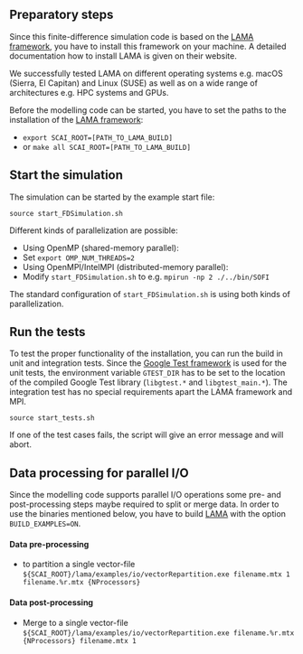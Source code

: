 ## Preparatory steps

Since this finite-difference simulation code is based on the [LAMA framework](www.libama.org), you have to install this framework on your machine. A detailed documentation how to install LAMA is given on their website.

We successfully tested LAMA on different operating systems e.g. macOS (Sierra, El Capitan) and Linux (SUSE) as well as on a wide range of architectures e.g. HPC systems and GPUs.

Before the modelling code can be started, you have to set the paths to the installation of the [LAMA framework](www.libama.org):
- `export SCAI_ROOT=[PATH_TO_LAMA_BUILD]`
- or `make all SCAI_ROOT=[PATH_TO_LAMA_BUILD]`


## Start the simulation
The simulation can be started by the example start file:

 ``source start_FDSimulation.sh``

Different kinds of parallelization are possible:

- Using OpenMP (shared-memory parallel):
 - Set `export OMP_NUM_THREADS=2`
- Using OpenMPI/IntelMPI (distributed-memory parallel):
 - Modify `start_FDSimulation.sh` to e.g. `mpirun -np 2 ./../bin/SOFI`

The standard configuration of `start_FDSimulation.sh` is using both kinds of parallelization.

## Run the tests
To test the proper functionality of the installation, you can run the build in unit and integration tests.
Since the [Google Test framework](https://github.com/google/googletest) is used for the unit tests, the environment variable `GTEST_DIR` has to be set to the location of the compiled Google Test library (`libgtest.*` and `libgtest_main.*`). The integration test has no special requirements apart the LAMA framework and MPI.

``source start_tests.sh``

If one of the test cases fails, the script will give an error message and will abort.

## Data processing for parallel I/O

Since the modelling code supports parallel I/O operations some pre- and post-processing steps maybe required to split or merge data. In order to use the binaries mentioned below, you have to build [LAMA](www.libama.org) with the option `BUILD_EXAMPLES=ON`.

#### Data pre-processing
- to partition a single vector-file `${SCAI_ROOT}/lama/examples/io/vectorRepartition.exe filename.mtx 1 filename.%r.mtx {NProcessors}`

#### Data post-processing
- Merge to a single vector-file `${SCAI_ROOT}/lama/examples/io/vectorRepartition.exe filename.%r.mtx {NProcessors} filename.mtx 1`
